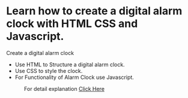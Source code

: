 # Learn how to create a digital alarm clock with HTML CSS and Javascript.
<p>Create a digital alarm clock</p>
<ul>
<li>Use HTML to Structure a digital alarm clock.</li>
<li>Use CSS to style the clock.</li>
<li>For Functionality of Alarm Clock use Javascript.</li>
<ul>
<p>For detail explanation <a href="https://projects.sparkifysolutions.com/alarm-clock-with-javascript/">Click Here</a></p>